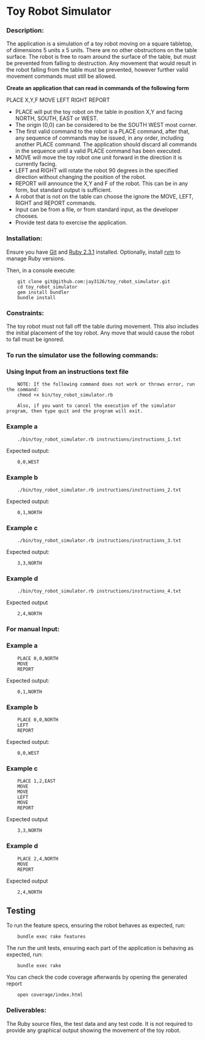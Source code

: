 # Toy Robot Simulator

### Description:
The application is a simulation of a toy robot moving on a square tabletop, of dimensions 5
units x 5 units. There are no other obstructions on the table surface. The robot is free to roam around the surface of the table, but must be prevented from falling to destruction. Any movement that would result in the robot falling from the table must be prevented, however further valid movement commands must still be allowed.

**Create an application that can read in commands of the following form**

PLACE X,Y,F
MOVE
LEFT
RIGHT
REPORT

- PLACE will put the toy robot on the table in position X,Y and facing NORTH, SOUTH, EAST or
WEST.
- The origin (0,0) can be considered to be the SOUTH WEST most corner.
- The first valid command to the robot is a PLACE command, after that, any sequence of
commands may be issued, in any order, including another PLACE command. The application
should discard all commands in the sequence until a valid PLACE command has been
executed.
- MOVE will move the toy robot one unit forward in the direction it is currently facing.
- LEFT and RIGHT will rotate the robot 90 degrees in the specified direction without changing
the position of the robot.
- REPORT will announce the X,Y and F of the robot. This can be in any form, but standard
output is sufficient.
- A robot that is not on the table can choose the ignore the MOVE, LEFT, RIGHT and REPORT
commands.
- Input can be from a file, or from standard input, as the developer chooses.
- Provide test data to exercise the application.

### Installation:
Ensure you have [Git](http://git-scm.com/downloads) and [Ruby 2.3.1](http://www.ruby-lang.org/en/downloads/) installed.  Optionally, install [rvm](https://rvm.io/rvm/install) to manage Ruby versions.

Then, in a console execute:

		git clone git@github.com:jay3126/toy_robot_simulator.git
		cd toy_robot_simulator
		gem install bundler
		bundle install

### Constraints:
The toy robot must not fall off the table during movement. This also includes the initial
placement of the toy robot.
Any move that would cause the robot to fall must be ignored.

### To run the simulator use the following commands:

### Using Input from an instructions text file

		NOTE: If the following command does not work or throws error, run the command:
		chmod +x bin/toy_robot_simulator.rb

		Also, if you want to cancel the execution of the simulator program, then type quit and the program will exit.

### Example a

		./bin/toy_robot_simulator.rb instructions/instructions_1.txt

Expected output:

		0,0,WEST

### Example b

		./bin/toy_robot_simulator.rb instructions/instructions_2.txt

Expected output:

		0,1,NORTH

### Example c

		./bin/toy_robot_simulator.rb instructions/instructions_3.txt

Expected output:

		3,3,NORTH

### Example d

		./bin/toy_robot_simulator.rb instructions/instructions_4.txt

Expected output

		2,4,NORTH

### For manual Input:

### Example a

		PLACE 0,0,NORTH
		MOVE
		REPORT

Expected output:

		0,1,NORTH

### Example b

		PLACE 0,0,NORTH
		LEFT
		REPORT

Expected output:

		0,0,WEST

### Example c

		PLACE 1,2,EAST
		MOVE
		MOVE
		LEFT
		MOVE
		REPORT

Expected output

		3,3,NORTH

### Example d

		PLACE 2,4,NORTH
		MOVE
		REPORT

Expected output

		2,4,NORTH

## Testing

To run the feature specs, ensuring the robot behaves as expected, run:

		bundle exec rake features

The run the unit tests, ensuring each part of the application is behaving as expected, run:

		bundle exec rake

You can check the code coverage afterwards by opening the generated report

		open coverage/index.html

### Deliverables:
The Ruby source files, the test data and any test code.
It is not required to provide any graphical output showing the movement of the toy robot.
